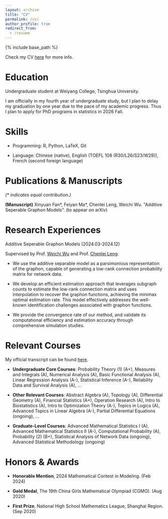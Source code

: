 ```yaml
---
layout: archive
title: "CV"
permalink: /cv/
author_profile: true
redirect_from:
  - /resume
---
```


{% include base_path %}

Check my CV [here](http://FayeeMa.github.io/files/CV_Feiyan_Ma.pdf) for more info.

# Education
Undergraduate student at Weiyang College, Tsinghua University.

I am officially in my fourth year of undergraduate study, but I plan to delay my graduation by one year due to the pace of my academic progress. Thus I plan to apply for PhD programs in statistics in 2026 Fall.


# Skills
- Programming:  R, Python, LaTeX, Git
  
- Language: Chinese (native), English (TOEFL 108 (R30/L26/S23/W29)), French (second foreign language)

# Publications & Manuscripts
*(\* indicates equal contribution.)*

**(Manuscript)** Xinyuan Fan\*, Feiyan Ma\*, Chenlei Leng, Weichi Wu. "Additive Seperable Graphon Models". (to appear on arXiv)

# Research Experiences

Additive Seperable Graphon Models (2024.03-2024.12)

Supervised by Prof. [Weichi Wu](https://www.stat.tsinghua.edu.cn/en/info/1023/1048.htm) and Prof. [Chenlei Leng](https://warwick.ac.uk/fac/sci/statistics/staff/academic-research/leng/).

- We use the additive separable model as a parsimonious representation of the graphon, capable of generating a low-rank connection probability matrix for network data. 

- We develop an efficient estimation approach that leverages subgraph counts to estimate the low-rank connection matrix and uses interpolation to recover the graphon functions, achieving the minimax optimal estimation rate. This model effectively addresses the well-known identification challenges associated with graphon functions. 
        
- We provide the convergence rate of our method, and validate its computational efficiency and estimation accuracy through comprehensive simulation studies.

# Relevant Courses

My official transcript can be found [here](http://FayeeMa.github.io/files/2021012561_undergraduate_major_en.pdf).

- **Undergraduate Core Courses**: Probability Theory (1) (A+), Measures and Integrals (A), Numerical Analysis (A), Basic Functional Analysis (A), Linear Regression Analysis (A-), Statistical Inference (A-), Reliability Data and Survival Analysis (A), ...

- **Other Relevant Courses**: Abstract Algebra (A), Topology (A), Differential Geometry (A), Financial Statistics (A+), Operation Research (A), Intro to Biostatistics (A),  Intro to Optimization Theory (A-), Topics in Logics (A), Advanced Topics in Linear Algebra (A-), Partial Differential Equations (ongoing), ...

- **Graduate-Level Courses**: Advanced Mathematical Statistics I (A), Advanced Mathematical Statistics II (A-), Computational Probability (A), Probability (2) (B+), Statistical Analysis of Network Data (ongoing), Advanced Statistical Methodology (ongoing)

# Honors & Awards

- **Honorable Mention**, 2024 Mathematical Contest in Modeling. (Feb 2024)

- **Gold Medal**, The 19th China Girls Mathematical Olympiad (CGMO). (Aug 2020)

- **First Prize**, National High School Mathematics League, Shanghai Region. (Sep 2020)
